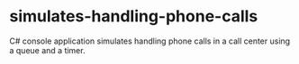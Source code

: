 # simulates-handling-phone-calls
C# console application simulates handling phone calls in a call center using a queue and a timer.
